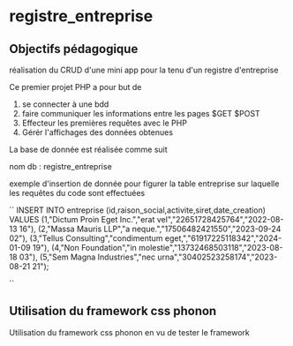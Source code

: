 # registre_entreprise

## Objectifs pédagogique

réalisation du CRUD d'une mini app pour la tenu d'un registre d'entreprise

Ce premier projet PHP a pour but de

1. se connecter à une bdd
2. faire communiquer les informations entre les pages $GET $POST
3. Effecteur les premières requêtes avec le PHP
4. Gérér l'affichages des données obtenues

La base de donnée est réalisée comme suit

nom db : registre_entreprise

exemple d'insertion de donnée pour figurer la table entreprise sur laquelle les requêtes du code sont effectuées

``
INSERT INTO entreprise (id,raison_social,activite,siret,date_creation)
VALUES
(1,"Dictum Proin Eget Inc.","erat vel","22651728425764","2022-08-13 16"),
(2,"Massa Mauris LLP","a neque.","17506482421550","2023-09-24 02"),
(3,"Tellus Consulting","condimentum eget,","61917225118342","2024-01-09 19"),
(4,"Non Foundation","in molestie","13732468503118","2023-08-18 03"),
(5,"Sem Magna Industries","nec urna","30402523258174","2023-08-21 21");

``

## Utilisation du framework css phonon

Utilisation du framework css phonon en vu de tester le framework
